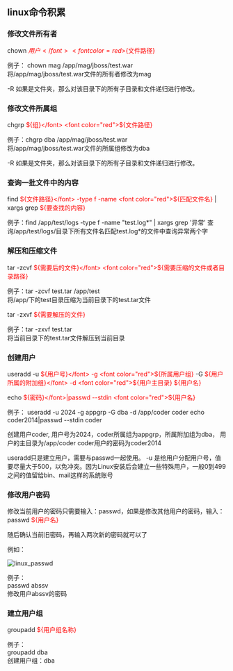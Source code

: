 ## linux命令积累

### 修改文件所有者
chown <font color="red">${用户}</font> <font color=red>${文件路径}</font>

例子： chown mag /app/mag/jboss/test.war<br/>
将/app/mag/jboss/test.war文件的所有者修改为mag

-R 如果是文件夹，那么对该目录下的所有子目录和文件递归进行修改。

### 修改文件所属组
chgrp <font color="red">${组}</font> <font color="red">${文件路径}</font>

例子：chgrp dba /app/mag/jboss/test.war<br/>
将/app/mag/jboss/test.war文件的所属组修改为dba

-R 如果是文件夹，那么对该目录下的所有子目录和文件递归进行修改。

### 查询一批文件中的内容
find <font color="red">${文件路径}</font> -type f -name <font color="red">${匹配文件名}</font> | xargs grep <font color="red">${要查找的内容}</font>

例子：find /app/test/logs -type f -name "test.log*" | xargs grep '异常'
查询/app/test/logs/目录下所有文件名匹配test.log*的文件中查询异常两个字

### 解压和压缩文件
tar -zcvf <font color="red">${需要后的文件}</font> <font color="red">${需要压缩的文件或者目录路径}</font>

例子：tar -zcvf test.tar /app/test <br/>
将/app/下的test目录压缩为当前目录下的test.tar文件

tar -zxvf <font color="red">${需要解压的文件}</font>

例子：tar -zxvf test.tar<br/>
将当前目录下的test.tar文件解压到当前目录

### 创建用户
useradd -u <font color="red">${用户号}</font> -g <font color="red">${所属用户组}</font> -G <font color="red">${用户所属的附加组}</font> -d <font color="red">${用户主目录}</font> <font color="red">${用户名}</font>

echo <font color="red">${密码}</font>|passwd --stdin <font color="red">${用户名}</font>

例子：
useradd -u 2024 -g appgrp -G dba -d /app/coder coder
echo coder2014|passwd --stdin coder

创建用户coder, 用户号为2024，coder所属组为appgrp，所属附加组为dba，
用户的主目录为/app/coder
coder用户的密码为coder2014

useradd只是建立用户，需要与passwd一起使用。
-u 是给用户分配用户号，值要尽量大于500，以免冲突。因为Linux安装后会建立一些特殊用户，一般0到499之间的值留给bin、mail这样的系统账号

### 修改用户密码
修改当前用户的密码只需要输入：passwd，如果是修改其他用户的密码，输入：passwd <font color="red">${用户名}</font>

随后确认当前旧密码，再输入两次新的密码就可以了

例如：

![linux_passwd](http://ouruoqnrh.bkt.clouddn.com/linux_passwd.png)

例子：<br/>
passwd abssv<br/>
修改用户abssv的密码

### 建立用户组
groupadd <font color="red">${用户组名称}</font>

例子：<br/>
groupadd dba<br/>
创建用户组：dba
